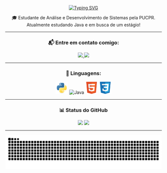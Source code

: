 <div align="center">
  <a href="https://git.io/typing-svg">
    <img src="https://readme-typing-svg.demolab.com?font=Fira+Code&pause=1000&color=2863BB&width=435&lines=%F0%9F%91%8B+Ol%C3%A1!+Sou+o+Octavio" alt="Typing SVG" />
  </a>
</div>

<p align="center">
  🎓 Estudante de Análise e Desenvolvimento de Sistemas pela PUCPR. Atualmente estudando Java e em busca de um estágio!
</p>

---

<h3 align="center">📬 Entre em contato comigo:</h3>

<p align="center">
  <a href="mailto:octaviocc0161@gmail.com">
    <img src="https://img.shields.io/badge/Gmail-2863BB?style=for-the-badge&logo=gmail&logoColor=white">
  </a>
  <a href="https://www.linkedin.com/in/octaviocoelho/" target="_blank">
    <img src="https://img.shields.io/badge/LinkedIn-2863BB?style=for-the-badge&logo=linkedin&logoColor=white">
  </a>
</p>

---

<h3 align="center">🧰 Linguagens:</h3>

<p align="center">
  <img alt="Python" height="40" src="https://raw.githubusercontent.com/devicons/devicon/master/icons/python/python-original.svg">
  <img alt="Java" height="40" src="https://cdn.jsdelivr.net/gh/devicons/devicon@latest/icons/java/java-original.svg">
  <img alt="HTML" height="40" src="https://raw.githubusercontent.com/devicons/devicon/master/icons/html5/html5-original.svg">
  <img alt="CSS" height="40" src="https://raw.githubusercontent.com/devicons/devicon/master/icons/css3/css3-original.svg">
</p>

---

<h3 align="center">📊 Status do GitHub</h3>

<p align="center">
  <img src="https://github-readme-stats.vercel.app/api?username=Octavio-CC&show_icons=true&theme=github_dark&title_color=2863BB&icon_color=2863BB&text_color=ffffff&bg_color=0d1117&hide_border=true&locale=pt-br" />
  <img src="https://github-readme-stats.vercel.app/api/top-langs/?username=Octavio-CC&layout=compact&theme=github_dark&title_color=2863BB&text_color=ffffff&bg_color=0d1117&hide_border=true&locale=pt-br" />
</p>

---

<p align="center">
  <picture>
    <source media="(prefers-color-scheme: dark)" srcset="https://raw.githubusercontent.com/Octavio-CC/Octavio-CC/output/github-contribution-grid-snake-dark.svg">
    <source media="(prefers-color-scheme: light)" srcset="https://raw.githubusercontent.com/Octavio-CC/Octavio-CC/output/github-contribution-grid-snake.svg">
    <img alt="Snake animation" src="https://raw.githubusercontent.com/Octavio-CC/Octavio-CC/output/github-contribution-grid-snake.svg">
  </picture>
</p>
